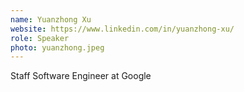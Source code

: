```yaml
---
name: Yuanzhong Xu
website: https://www.linkedin.com/in/yuanzhong-xu/
role: Speaker
photo: yuanzhong.jpeg
---
```


Staff Software Engineer at Google
